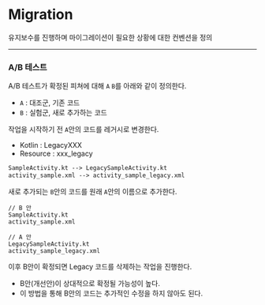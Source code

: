 # Migration
유지보수를 진행하며 마이그레이션이 필요한 상황에 대한 컨벤션을 정의

---


### A/B 테스트
A/B 테스트가 확정된 피쳐에 대해 `A` `B`를 아래와 같이 정의한다.
- `A` : 대조군, 기존 코드 
- `B` : 실험군, 새로 추가하는 코드

작업을 시작하기 전 `A`안의 코드를 레거시로 변경한다.
- Kotlin : LegacyXXX
- Resource : xxx_legacy
```xml
SampleActivity.kt --> LegacySampleActivity.kt
activity_sample.xml --> activity_sample_legacy.xml
```

새로 추가되는 `B`안의 코드를 원래 `A`안의 이름으로 추가한다.
```
// B 안
SampleActivity.kt
activity_sample.xml

// A 안
LegacySampleActivity.kt
activity_sample_legacy.xml
```

이후 B안이 확정되면 Legacy 코드를 삭제하는 작업을 진행한다. 
- B안(개선안)이 상대적으로 확정될 가능성이 높다.
- 이 방법을 통해 B안의 코드는 추가적인 수정을 하지 않아도 된다.
